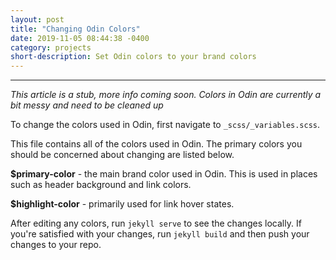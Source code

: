 ```yaml
---
layout: post
title: "Changing Odin Colors"
date: 2019-11-05 08:44:38 -0400
category: projects
short-description: Set Odin colors to your brand colors
---
```


-----

*This article is a stub, more info coming soon. Colors in Odin are currently a bit messy and need to be cleaned up*

To change the colors used in Odin, first navigate to `_scss/_variables.scss`.

This file contains all of the colors used in Odin. The primary colors you should be concerned about changing are listed below.

**$primary-color** - the main brand color used in Odin. This is used in places such as header background and link colors. 

**$highlight-color** - primarily used for link hover states.

After editing any colors, run `jekyll serve` to see the changes locally. If you're satisfied with your changes, run `jekyll build` and then push your changes to your repo.
